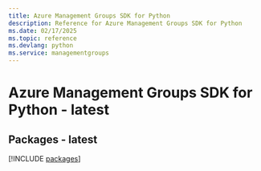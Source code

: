 ```yaml
---
title: Azure Management Groups SDK for Python
description: Reference for Azure Management Groups SDK for Python
ms.date: 02/17/2025
ms.topic: reference
ms.devlang: python
ms.service: managementgroups
---
```

# Azure Management Groups SDK for Python - latest
## Packages - latest
[!INCLUDE [packages](management-groups-index.md)]
